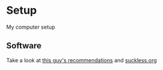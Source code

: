 # Setup
My computer setup

## Software

Take a look at [this guy's recommendations](https://lukesmith.xyz/programs.html) and [suckless.org](https://suckless.org/rocks/)
